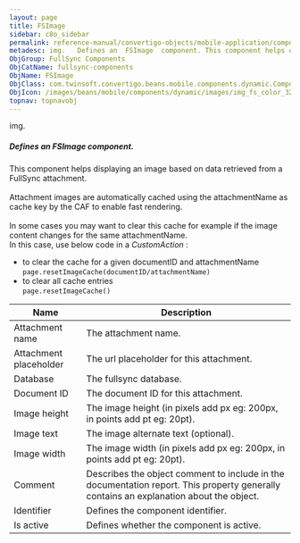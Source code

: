 ```yaml
---
layout: page
title: FSImage
sidebar: c8o_sidebar
permalink: reference-manual/convertigo-objects/mobile-application/components/fullsync-components/fsimage/
metadesc: img.   Defines an  FSImage  component. This component helps displaying an image based on data retrieved from a FullSync  attachment.  Attachment image
ObjGroup: FullSync Components
ObjCatName: fullsync-components
ObjName: FSImage
ObjClass: com.twinsoft.convertigo.beans.mobile.components.dynamic.ComponentManager$1
ObjIcon: /images/beans/mobile/components/dynamic/images/img_fs_color_32x32.png
topnav: topnavobj
---
```

img. <br/>

##### Defines an <i>FSImage</i> component.<br/>
This component helps displaying an image based on data retrieved from a FullSync  attachment.<br/>
<br/>
Attachment images are automatically cached using the attachmentName as cache key by the CAF to enable fast rendering.<br/>
<br/>
In some cases you may want to clear this cache for example if the image content changes for the same attachmentName.<br/>
In this case, use below code in a <i>CustomAction</i> :<br/>
- to clear the cache for a given documentID and attachmentName<br/>
<code>page.resetImageCache(documentID/attachmentName)</code><br/>
- to clear all cache entries<br/>
<code>page.resetImageCache()</code>

Name | Description 
--- | ---
Attachment name | The attachment name.
Attachment placeholder | The url placeholder for this attachment.
Database | The fullsync database.
Document ID | The document ID for this attachment.
Image height | The image height (in pixels add px eg: 200px, in points add pt eg: 20pt).
Image text | The image alternate text (optional).
Image width | The image width (in pixels add px eg: 200px, in points add pt eg: 20pt).
Comment | Describes the object comment to include in the documentation report.  This property generally contains an explanation about the object. 
Identifier | Defines the component identifier.  
Is active | Defines whether the component is active. 

